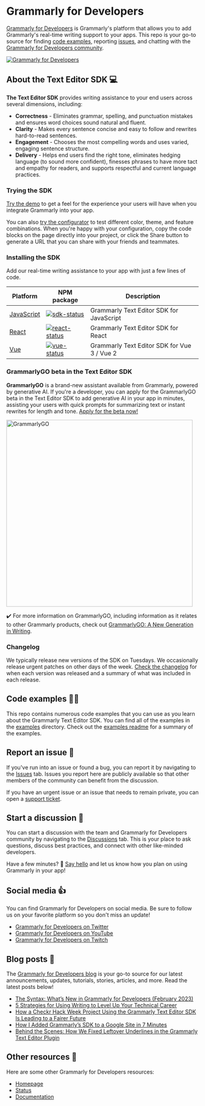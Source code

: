 # Grammarly for Developers

[Grammarly for Developers](https://developer.grammarly.com) is Grammarly's platform that allows you to add Grammarly's real-time writing support to your apps. This repo is your go-to source for finding [code examples](./examples/readme.md), reporting [issues](https://github.com/grammarly/grammarly-for-developers/issues), and chatting with the [Grammarly for Developers community](https://github.com/grammarly/grammarly-for-developers/discussions).

[![Grammarly for Developers](https://github.com/grammarly/grammarly-for-developers/blob/main/docs/sdk_product_animation.gif)](https://developer.grammarly.com)

## About the Text Editor SDK 💻
**The Text Editor SDK** provides writing assistance to your end users across several dimensions, including:
- **Correctness** - Eliminates grammar, spelling, and punctuation mistakes and ensures word choices sound natural and fluent.
- **Clarity** - Makes every sentence concise and easy to follow and rewrites hard-to-read sentences.
- **Engagement** - Chooses the most compelling words and uses varied, engaging sentence structure.
- **Delivery** - Helps end users find the right tone, eliminates hedging language (to sound more confident), finesses phrases to have more tact and empathy for readers, and supports respectful and current language practices.

### Trying the SDK
[Try the demo](https://developer.grammarly.com/docs/demo) to get a feel for the experience your users will have when you integrate Grammarly into your app.

You can also [try the configurator](https://developer.grammarly.com/configure) to test different color, theme, and feature combinations. When you're happy with your configuration, copy the code blocks on the page directly into your project, or click the Share button to generate a URL that you can share with your friends and teammates.

### Installing the SDK
Add our real-time writing assistance to your app with just a few lines of code.

| Platform       | NPM package                       | Description                                             |
| ---------------| --------------------------------- | ------------------------------------------------------- |
| [JavaScript]   | [![sdk-status]][sdk-package]      | Grammarly Text Editor SDK for JavaScript                |
| [React]        | [![react-status]][react-package]  | Grammarly Text Editor SDK for React                     |
| [Vue]          | [![vue-status]][vue-package]      | Grammarly Text Editor SDK for Vue 3 / Vue 2             |

[JavaScript]: https://developer.grammarly.com/docs/editor-sdk-intro
[React]: https://developer.grammarly.com/docs/editor-sdk-react
[Vue]: https://developer.grammarly.com/docs/editor-sdk-vue

[sdk-status]: https://img.shields.io/npm/v/@grammarly/editor-sdk.svg?style=flat&color=green&label=@grammarly/editor-sdk
[sdk-package]: https://www.npmjs.com/package/@grammarly/editor-sdk
[react-status]: https://img.shields.io/npm/v/@grammarly/editor-sdk-react.svg?style=flat&color=green&label=@grammarly/editor-sdk-react
[react-package]: https://www.npmjs.com/package/@grammarly/editor-sdk-react
[vue-status]: https://img.shields.io/npm/v/@grammarly/editor-sdk-vue.svg?style=flat&color=green&label=@grammarly/editor-sdk-vue
[vue-package]: https://www.npmjs.com/package/@grammarly/editor-sdk-vue

### GrammarlyGO beta in the Text Editor SDK

**GrammarlyGO** is a brand-new assistant available from Grammarly, powered by generative AI. If you're a developer, you can apply for the GrammarlyGO beta in the Text Editor SDK to add generative AI in your app in minutes, assisting your users with quick prompts for summarizing text or instant rewrites for length and tone. [Apply for the beta now!](https://developer.grammarly.com/grammarlygo-beta)

<img width="488" alt="GrammarlyGO" src="https://user-images.githubusercontent.com/5179225/224142685-78d71965-60a5-48be-9fb7-97b741d88d3c.png">

✔️ For more information on GrammarlyGO, including information as it relates to other Grammarly products, check out [GrammarlyGO: A New Generation in Writing](https://www.grammarly.com/grammarlygo).

### Changelog
We typically release new versions of the SDK on Tuesdays. We occasionally release urgent patches on other days of the week. [Check the changelog](https://developer.grammarly.com/docs/changelog/) for when each version was released and a summary of what was included in each release. 

## Code examples 🧑‍💻

This repo contains numerous code examples that you can use as you learn about the Grammarly Text Editor SDK. You can find all of the examples in the [examples](./examples) directory. Check out the [examples readme](./examples/readme.md) for a summary of the examples.

## Report an issue 🐞

If you've run into an issue or found a bug, you can report it by navigating to the [Issues](https://github.com/grammarly/grammarly-for-developers/issues) tab. Issues you report here are publicly available so that other members of the community can benefit from the discussion.

If you have an urgent issue or an issue that needs to remain private, you can open a [support ticket](https://support.grammarly.com/hc/en-us/requests/new#/resolve-a-technical-issue/text-editor-sdk-api-/).

## Start a discussion 💬

You can start a discussion with the team and Grammarly for Developers community by navigating to the [Discussions](https://github.com/grammarly/grammarly-for-developers/discussions) tab. This is your place to ask questions, discuss best practices, and connect with other like-minded developers.

Have a few minutes? 👋 [Say hello](https://github.com/grammarly/grammarly-for-developers/discussions/9) and let us know how you plan on using Grammarly in your app!

## Social media 👍

You can find Grammarly for Developers on social media. Be sure to follow us on your favorite platform so you don't miss an update!

- [Grammarly for Developers on Twitter](https://twitter.com/GrammarlyDevs)
- [Grammarly for Developers on YouTube](https://www.youtube.com/channel/UCQ7exNMjFiVoPI5gebc7FNA)
- [Grammarly for Developers on Twitch](https://www.twitch.tv/GrammarlyDevs)

## Blog posts 📕
The [Grammarly for Developers blog](https://www.grammarly.com/blog/developer/) is your go-to source for our latest announcements, updates, tutorials, stories, articles, and more. Read the latest posts below!

<!-- BLOG-POST-LIST:START -->
- [The Syntax: What’s New in Grammarly for Developers &lpar;February 2023&rpar;](https://www.grammarly.com/blog/developer/syntax-whats-new-february-2023/)
- [5 Strategies for Using Writing to Level Up Your Technical Career](https://www.grammarly.com/blog/developer/5-strategies-using-writing-level-up-technical-career/)
- [How a Checkr Hack Week Project Using the Grammarly Text Editor SDK Is Leading to a Fairer Future](https://www.grammarly.com/blog/developer/how-checkr-hack-week-project-using-text-editor-sdk-leading-fairer-future/)
- [How I Added Grammarly’s SDK to a Google Site in 7 Minutes](https://www.grammarly.com/blog/developer/how-to-use-grammarly-text-editor-sdk-with-google-sites/)
- [Behind the Scenes: How We Fixed Leftover Underlines in the Grammarly Text Editor Plugin](https://www.grammarly.com/blog/developer/how-we-fixed-leftover-underlines-text-editor-plugin/)
<!-- BLOG-POST-LIST:END -->

## Other resources 📖

Here are some other Grammarly for Developers resources:
- [Homepage](https://developer.grammarly.com)
- [Status](https://status.grammarly.com/)
- [Documentation](https://developer.grammarly.com/docs/)
